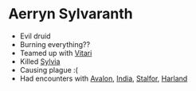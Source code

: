 # Aerryn Sylvaranth
- Evil druid
- Burning everything??
- Teamed up with [Vitari](PCs/Past/Vitari.md)
- Killed [Sylvia](PCs/Past/Sylvia.md)
- Causing plague :(
- Had encounters with [Avalon](PCs/Current/Avalon.md), [India](PCs/Current/India.md), [Stalfor](PCs/Current/Stalfor.md), [Harland](PCs/Current/Harland.md)